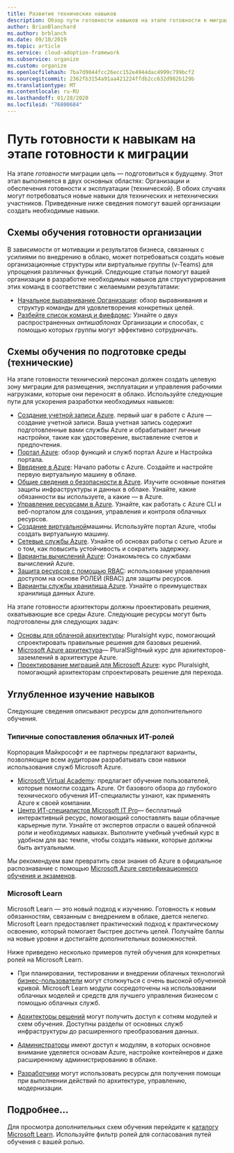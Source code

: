 ```yaml
---
title: Развитие технических навыков
description: Обзор пути готовности навыков на этапе готовности к миграции.
author: BrianBlanchard
ms.author: brblanch
ms.date: 09/10/2019
ms.topic: article
ms.service: cloud-adoption-framework
ms.subservice: organize
ms.custom: organize
ms.openlocfilehash: 7ba7d9044fcc26ecc152e4944dac4999c799bcf2
ms.sourcegitcommit: 2362fb3154a91aa421224ffdb2cc632d982b129b
ms.translationtype: MT
ms.contentlocale: ru-RU
ms.lasthandoff: 01/28/2020
ms.locfileid: "76800684"
---
```

# <a name="skills-readiness-path-during-the-ready-phase-of-a-migration"></a>Путь готовности к навыкам на этапе готовности к миграции

На этапе *готовности* миграции цель — подготовиться к будущему. Этот этап выполняется в двух основных областях: Организации и обеспечения готовности к эксплуатации (технической). В обоих случаях могут потребоваться новые навыки для технических и нетехнических участников. Приведенные ниже сведения помогут вашей организации создать необходимые навыки.

## <a name="organizational-readiness-learning-paths"></a>Схемы обучения готовности организации

В зависимости от мотивации и результатов бизнеса, связанных с усилиями по внедрению в облако, может потребоваться создать новые организационные структуры или виртуальные группы (v-Teams) для упрощения различных функций. Следующие статьи помогут вашей организации в разработке необходимых навыков для структурирования этих команд в соответствии с желаемыми результатами:

- [Начальное выравнивание Организации](./index.md): обзор выравнивания и структур команды для удовлетворения конкретных целей.
- [Разбейте список команд и фиефдомс](./fiefdoms-silos.md): Узнайте о двух распространенных *антишаблонах* Организации и способах, с помощью которых группы могут эффективно сотрудничать.

## <a name="environmental-technical-readiness-learning-paths"></a>Схемы обучения по подготовке среды (технические)

На этапе готовности технический персонал должен создать целевую зону миграции для размещения, эксплуатации и управления рабочими нагрузками, которые они переносят в облако. Используйте следующие пути для ускорения разработки необходимых навыков:

- [Создание учетной записи Azure](https://docs.microsoft.com/learn/modules/create-an-azure-account). первый шаг в работе с Azure — создание учетной записи. Ваша учетная запись содержит подготовленные вами службы Azure и обрабатывает личные настройки, такие как удостоверение, выставление счетов и предпочтения.
- [Портал Azure](https://docs.microsoft.com/learn/modules/tour-azure-portal): обзор функций и служб портал Azure и Настройка портала.
- [Введение в Azure](https://docs.microsoft.com/learn/modules/welcome-to-azure): Начало работы с Azure. Создайте и настройте первую виртуальную машину в облаке.
- [Общие сведения о безопасности в Azure](https://docs.microsoft.com/learn/modules/intro-to-security-in-azure). Изучите основные понятия защиты инфраструктуры и данных в облаке. Узнайте, какие обязанности вы используете, а какие — в Azure.
- [Управление ресурсами в Azure](https://docs.microsoft.com/learn/paths/manage-resources-in-azure). Узнайте, как работать с Azure CLI и веб-порталом для создания, управления и контроля облачных ресурсов.
- [Создание виртуальной](https://docs.microsoft.com/learn/modules/create-windows-virtual-machine-in-azure)машины. Используйте портал Azure, чтобы создать виртуальную машину.
- [Сетевые службы Azure](https://docs.microsoft.com/learn/modules/intro-to-azure-networking). Узнайте об основах работы с сетью Azure и о том, как повысить устойчивость и сократить задержку.
- [Варианты вычислений Azure](https://docs.microsoft.com/learn/modules/intro-to-azure-compute): Ознакомьтесь со службами вычислений Azure.
- [Защита ресурсов с помощью RBAC](https://docs.microsoft.com/learn/modules/secure-azure-resources-with-rbac): использование управления доступом на основе РОЛЕЙ (RBAC) для защиты ресурсов.
- [Варианты службы хранилища Azure](https://docs.microsoft.com/learn/modules/intro-to-data-in-azure/index). Узнайте о преимуществах хранилища данных Azure.

На этапе готовности архитекторы должны проектировать решения, охватывающие все среды Azure. Следующие ресурсы могут быть подготовлены для следующих задач:

- [Основы для облачной архитектуры](https://app.pluralsight.com/library/courses/cloud-architecture-foundations): Pluralsight курс, помогающий спроектировать правильные решения для базовых решений.
- [Microsoft Azure архитектура](https://app.pluralsight.com/library/courses/cloud-architecture-foundations)— PluralSightный курс для архитекторов-заземлений в архитектуре Azure.
- [Проектирование миграций для Microsoft Azure](https://app.pluralsight.com/library/courses/cloud-architecture-foundations): курс Pluralsight, помогающий архитекторам спроектировать решение для перехода.

## <a name="deeper-skills-exploration"></a>Углубленное изучение навыков

Следующие сведения описывают ресурсы для дополнительного обучения.

### <a name="typical-mappings-of-cloud-it-roles"></a>Типичные сопоставления облачных ИТ-ролей

Корпорация Майкрософт и ее партнеры предлагают варианты, позволяющие всем аудиторам разрабатывать свои навыки использования служб Microsoft Azure.

- [Microsoft Virtual Academy](https://mva.microsoft.com/product-training/microsoft-azure): предлагает обучение пользователей, которые помогли создать Azure. От базового обзора до глубокого технического обучения ИТ-специалисты узнают, как применять Azure к своей компании.
- [Центр ИТ-специалистов Microsoft IT Pro](https://www.microsoft.com/itpro)— бесплатный интерактивный ресурс, помогающий сопоставлять ваши облачные карьерные пути. Узнайте от экспертов отрасли о вашей облачной роли и необходимых навыках. Выполните учебный учебный курс в удобном для вас темпе, чтобы создать навыки, которые должны быть актуальными.

Мы рекомендуем вам превратить свои знания об Azure в официальное распознавание с помощью [Microsoft Azure сертификационного обучения и экзаменов](https://www.microsoft.com/learning/azure-certification.aspx).

### <a name="microsoft-learn"></a>Microsoft Learn

Microsoft Learn — это новый подход к изучению. Готовность к новым обязанностям, связанным с внедрением в облаке, дается нелегко. Microsoft Learn предоставляет практический подход к практическому освоению, который помогает быстрее достичь целей. Получайте баллы на новые уровни и достигайте дополнительных возможностей.

Ниже приведено несколько примеров путей обучения для конкретных ролей на Microsoft Learn.

- При планировании, тестировании и внедрении облачных технологий [бизнес-пользователи](https://docs.microsoft.com/learn/browse/?roles=business-user) могут столкнуться с очень высокой обученной кривой. Microsoft Learn модули сосредоточены на использовании облачных моделей и средств для лучшего управления бизнесом с помощью облачных служб.

- [Архитекторы решений](https://docs.microsoft.com/learn/browse/?roles=solution-architect) могут получить доступ к сотням модулей и схем обучения. Доступны разделы от основных служб инфраструктуры до расширенного преобразования данных.

- [Администраторы](https://docs.microsoft.com/learn/browse/?roles=administrator) имеют доступ к модулям, в которых основное внимание уделяется основам Azure, настройке контейнеров и даже расширенному администрированию в облаке.

- [Разработчики](https://docs.microsoft.com/learn/browse/?roles=developer&term=infrastructure) могут использовать ресурсы для получения помощи при выполнении действий по архитектуре, управлению, модернизации.

## <a name="learn-more"></a>Подробнее…

Для просмотра дополнительных схем обучения перейдите к [каталогу Microsoft Learn](https://docs.microsoft.com/learn/browse). Используйте фильтр ролей для согласования путей обучения с вашей ролью.
